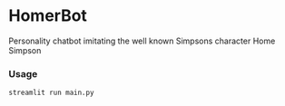 # HomerBot
Personality chatbot imitating the well known Simpsons character Home Simpson

### Usage
`streamlit run main.py`
